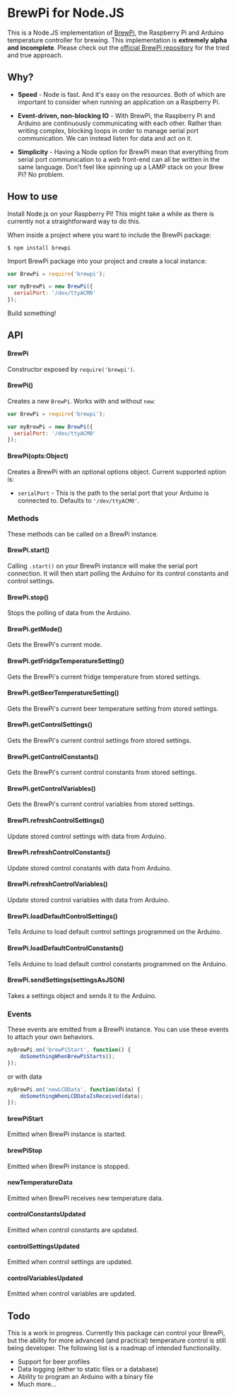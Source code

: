 # BrewPi for Node.JS
This is a Node.JS implementation of [BrewPi](http://brewpi.com/), the Raspberry Pi and Arduino temperature controller for brewing. This implementation is **extremely alpha and incomplete**. Please check out the [official BrewPi repository](https://github.com/BrewPi) for the tried and true approach.

## Why?
* **Speed** - Node is fast. And it's easy on the resources. Both of which are important to consider when running an application on a Raspberry Pi.

* **Event-driven, non-blocking IO** - With BrewPi, the Raspberry Pi and Arduino are continuously communicating with each other. Rather than writing complex, blocking loops in order to manage serial port communication. We can instead listen for data and act on it.

* **Simplicity** - Having a Node option for BrewPi mean that everything from serial port communication to a web front-end can all be written in the same language. Don't feel like spinning up a LAMP stack on your Brew Pi? No problem.

## How to use
Install Node.js on your Raspberry PI! This might take a while as there is currently not a straightforward way to do this.

When inside a project where you want to include the BrewPi package:

```
$ npm install brewpi
```

Import BrewPi package into your project and create a local instance:

```js
var BrewPi = require('brewpi');

var myBrewPi = new BrewPi({
  serialPort: '/dev/ttyACM0'
});
```

Build something!

## API

#### BrewPi

Constructor exposed by `require('brewpi')`.

#### BrewPi()
Creates a new `BrewPi`. Works with and without `new`:

```js
var BrewPi = require('brewpi');

var myBrewPi = new BrewPi({
  serialPort: '/dev/ttyACM0'
});
```

#### BrewPi(opts:Object)
Creates a BrewPi with an optional options object. Current supported option is:
  - `serialPort` - This is the path to the serial port that your Arduino is connected to. Defaults to `'/dev/ttyACM0'`.

### Methods
These methods can be called on a BrewPi instance.

#### BrewPi.start()
Calling `.start()` on your BrewPi instance will make the serial port connection. It will then start polling the Arduino for its control constants and control settings.

#### BrewPi.stop()
Stops the polling of data from the Arduino.

#### BrewPi.getMode()
Gets the BrewPi's current mode.

#### BrewPi.getFridgeTemperatureSetting()
Gets the BrewPi's current fridge temperature from stored settings.

#### BrewPi.getBeerTemperatureSetting()
Gets the BrewPi's current beer temperature setting from stored settings.

#### BrewPi.getControlSettings()
Gets the BrewPi's current control settings from stored settings.

#### BrewPi.getControlConstants()
Gets the BrewPi's current control constants from stored settings.

#### BrewPi.getControlVariables()
Gets the BrewPi's current control variables from stored settings.

#### BrewPi.refreshControlSettings()
Update stored control settings with data from Arduino.

#### BrewPi.refreshControlConstants()
Update stored control constants with data from Arduino.

#### BrewPi.refreshControlVariables()
Update stored control variables with data from Arduino.

#### BrewPi.loadDefaultControlSettings()
Tells Arduino to load default control settings programmed on the Arduino.

#### BrewPi.loadDefaultControlConstants()
Tells Arduino to load default control constants programmed on the Arduino.

#### BrewPi.sendSettings(settingsAsJSON)
Takes a settings object and sends it to the Arduino.

### Events
These events are emitted from a BrewPi instance. You can use these events to attach your own behaviors.

```js
myBrewPi.on('brewPiStart', function() {
	doSomethingWhenBrewPiStarts();
});
```

or with data

```js
myBrewPi.on('newLCDData', function(data) {
	doSomethingWhenLCDDataIsReceived(data);
});
```

#### brewPiStart
Emitted when BrewPi instance is started.

#### brewPiStop
Emitted when BrewPi instance is stopped.

#### newTemperatureData
Emitted when BrewPi receives new temperature data.

#### controlConstantsUpdated
Emitted when control constants are updated.

#### controlSettingsUpdated
Emitted when control settings are updated.

#### controlVariablesUpdated
Emitted when control variables are updated.

## Todo
This is a work in progress. Currently this package can control your BrewPi, but the ability for more advanced (and practical) temperature control is still being developer. The following list is a roadmap of intended functionality.

* Support for beer profiles
* Data logging (either to static files or a database)
* Ability to program an Arduino with a binary file
* Much more...
